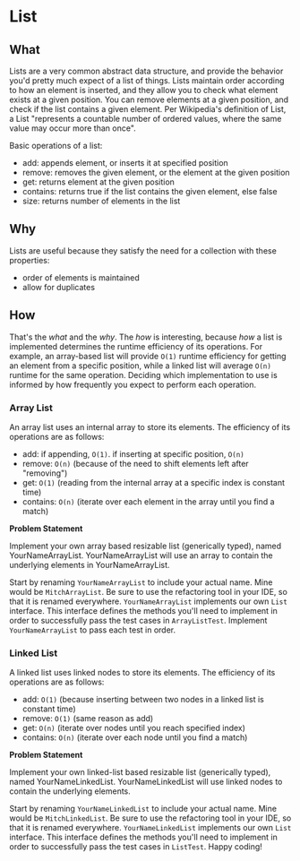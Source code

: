 # List


## What
Lists are a very common abstract data structure, and provide the behavior you'd pretty much expect of a list of things. 
Lists maintain order according to how an element is inserted, and they allow you to check what element exists at a given 
position. You can remove elements at a given position, and check if the list contains a given element. Per Wikipedia's 
definition of List, a List "represents a countable number of ordered values, where the same value may occur more than once". 

Basic operations of a list:
- add: appends element, or inserts it at specified position
- remove: removes the given element, or the element at the given position
- get: returns element at the given position
- contains: returns true if the list contains the given element, else false
- size: returns number of elements in the list

## Why
Lists are useful because they satisfy the need for a collection with these properties:
- order of elements is maintained
- allow for duplicates

## How
That's the _what_ and the _why_. The _how_ is interesting, because _how_ a list is implemented determines the runtime 
efficiency of its operations. For example, an array-based list will provide `O(1)` runtime efficiency for
getting an element from a specific position, while a linked list will average `O(n)` runtime for the same operation. 
Deciding which implementation to use is informed by how frequently you expect to perform each operation.

### Array List
An array list uses an internal array to store its elements. The efficiency of its operations are as follows:
- add: if appending, `O(1)`. if inserting at specific position, `O(n)`
- remove: `O(n)` (because of the need to shift elements left after "removing")
- get: `O(1)` (reading from the internal array at a specific index is constant time)
- contains: `O(n)` (iterate over each element in the array until you find a match)

**Problem Statement** 

Implement your own array based resizable list (generically typed), named YourNameArrayList. 
YourNameArrayList will use an array to contain the underlying elements in YourNameArrayList.

Start by renaming `YourNameArrayList` to include your actual name. Mine would be `MitchArrayList`. 
Be sure to use the refactoring tool in your IDE, so that it is renamed everywhere.
`YourNameArrayList` implements our own `List` interface. This interface defines the methods you'll need to 
implement in order to successfully pass the test cases in `ArrayListTest`. Implement `YourNameArrayList`
to pass each test in order.

### Linked List
A linked list uses linked nodes to store its elements. The efficiency of its operations are as follows:
- add: `O(1)` (because inserting between two nodes in a linked list is constant time)
- remove: `O(1)` (same reason as add)
- get: `O(n)` (iterate over nodes until you reach specified index)
- contains: `O(n)` (iterate over each node until you find a match)

**Problem Statement** 

Implement your own linked-list based resizable list (generically typed), named YourNameLinkedList. 
YourNameLinkedList will use linked nodes to contain the underlying elements.

Start by renaming `YourNameLinkedList` to include your actual name. Mine would be `MitchLinkedList`. 
Be sure to use the refactoring tool in your IDE, so that it is renamed everywhere.
`YourNameLinkedList` implements our own `List` interface. This interface defines the methods you'll need to 
implement in order to successfully pass the test cases in `ListTest`. Happy coding!